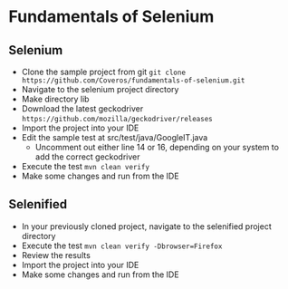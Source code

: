 # Fundamentals of Selenium

## Selenium

* Clone the sample project from git
	`git clone https://github.com/Coveros/fundamentals-of-selenium.git`
* Navigate to the selenium project directory
* Make directory lib
* Download the latest geckodriver
	`https://github.com/mozilla/geckodriver/releases`
* Import the project into your IDE
* Edit the sample test at src/test/java/GoogleIT.java
  * Uncomment out either line 14 or 16, depending on your system to add the correct geckodriver
* Execute the test
	`mvn clean verify`
* Make some changes and run from the IDE

## Selenified

* In your previously cloned project, navigate to the selenified project directory
* Execute the test
	`mvn clean verify -Dbrowser=Firefox`
* Review the results
* Import the project into your IDE
* Make some changes and run from the IDE

